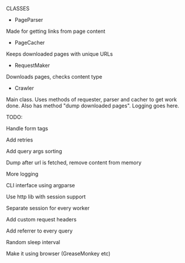CLASSES


 - PageParser

Made for getting links from page content


 - PageCacher

Keeps downloaded pages with unique URLs


 - RequestMaker

Downloads pages, checks content type


 - Crawler

Main class.
Uses methods of requester, parser and cacher to get work done.
Also has method "dump downloaded pages".
Logging goes here.



TODO:

Handle form tags

Add retries

Add query args sorting

Dump after url is fetched, remove content from memory

More logging

CLI interface using argparse

Use http lib with session support

Separate session for every worker

Add custom request headers

Add referrer to every query

Random sleep interval

Make it using browser (GreaseMonkey etc)
